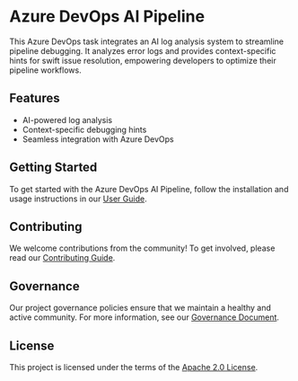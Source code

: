 # Azure DevOps AI Pipeline

This Azure DevOps task integrates an AI log analysis system to streamline pipeline debugging. It analyzes error logs and provides context-specific hints for swift issue resolution, empowering developers to optimize their pipeline workflows.

## Features

- AI-powered log analysis
- Context-specific debugging hints
- Seamless integration with Azure DevOps

## Getting Started

To get started with the Azure DevOps AI Pipeline, follow the installation and usage instructions in our [User Guide](overview.md).

## Contributing

We welcome contributions from the community! To get involved, please read our [Contributing Guide](CONTRIBUTING.md).

## Governance

Our project governance policies ensure that we maintain a healthy and active community. For more information, see our [Governance Document](GOVERNANCE.md).

## License

This project is licensed under the terms of the [Apache 2.0 License](LICENSE).
